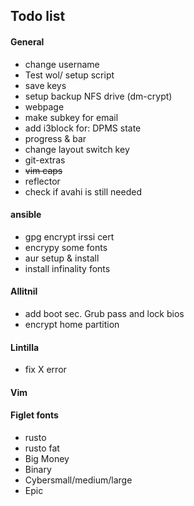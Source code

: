 Todo list
--------

#### General

* change username
* Test wol/ setup script
* save keys
* setup backup NFS drive (dm-crypt)
* webpage
* make subkey for email
* add i3block for: DPMS state
* progress & bar
* change layout switch key
* git-extras
* ~~vim caps~~
* reflector
* check if avahi is still needed

#### ansible
* gpg encrypt irssi cert
* encrypy some fonts
* aur setup & install
* install infinality fonts

#### Allitnil

* add boot sec. Grub pass and lock bios
* encrypt home partition

#### Lintilla

* fix X error

#### Vim

#### Figlet fonts

* rusto
* rusto fat
* Big Money
* Binary
* Cybersmall/medium/large
* Epic
